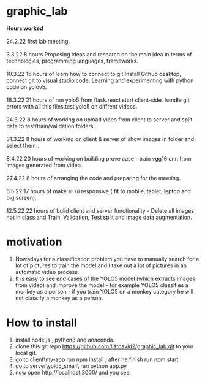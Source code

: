 # graphic_lab
<b>Hours worked</b>  <br/><br/>
24.2.22   first lab meeting. <br/><br/>
3.3.22    8 hours Proposing ideas and research on the main idea in terms of technologies, programming languages, frameworks. <br /><br/>
10.3.22   16 hours of learn how to connect to git Install Github desktop, connect git to visual studio code. Learning and experimenting with python code on yolov5. <br /><br/>
18.3.22   21 hours of run yolo5 from flask.react start client-side. handle git errors with all this files.test yolo5 on diffrent videos. <br /><br/>
24.3.22   8 hours of working on upload video from client to server and split data to test/train/validation folders . <br /><br/>
31.3.22   8 hours of working on client & server of show images in folder and select them . <br /><br/>
8.4.22    20 hours of working on building prove case - train vgg16 cnn from images generated from video. <br /><br/>
27.4.22   8 hours of arranging the code and preparing for the meeting. <br /><br/>
6.5.22    17 hours of make all ui responsive ( fit to mobile, tablet, leptop and big screen). <br /><br/>
12.5.22   22 hours of bulid client and server functionality - Delete all images not in class and Train, Validation, Test split and Image data augmentation.
# motivation
1. Nowadays for a classification problem you have to manually search for a lot of pictures to train the model and I take out a lot of pictures in an automatic video process.
2. It is easy to see end cases of the YOLO5 model (which extracts images from video) and improve the model - for example YOLO5 classifies a monkey as a person - if you train YOLO5 on a monkey category he will not classify a monkey as a person.
# How to install
1. install node.js , python3 and anaconda.
2. clone this git repo https://github.com/liatdavid2/graphic_lab.git to your local git.
3. go to client\my-app run npm install , after he finish run npm start
4. go to server\yolo5_small\ run python app.py
5. now open http://localhost:3000/ and you see:
